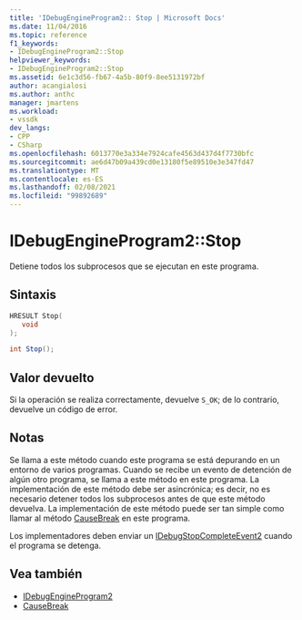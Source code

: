 ```yaml
---
title: 'IDebugEngineProgram2:: Stop | Microsoft Docs'
ms.date: 11/04/2016
ms.topic: reference
f1_keywords:
- IDebugEngineProgram2::Stop
helpviewer_keywords:
- IDebugEngineProgram2::Stop
ms.assetid: 6e1c3d56-fb67-4a5b-80f9-8ee5131972bf
author: acangialosi
ms.author: anthc
manager: jmartens
ms.workload:
- vssdk
dev_langs:
- CPP
- CSharp
ms.openlocfilehash: 6013770e3a334e7924cafe4563d437d4f7730bfc
ms.sourcegitcommit: ae6d47b09a439cd0e13180f5e89510e3e347fd47
ms.translationtype: MT
ms.contentlocale: es-ES
ms.lasthandoff: 02/08/2021
ms.locfileid: "99892689"
---
```

# <a name="idebugengineprogram2stop"></a>IDebugEngineProgram2::Stop
Detiene todos los subprocesos que se ejecutan en este programa.

## <a name="syntax"></a>Sintaxis

```cpp
HRESULT Stop( 
   void 
);
```

```csharp
int Stop();
```

## <a name="return-value"></a>Valor devuelto
 Si la operación se realiza correctamente, devuelve `S_OK`; de lo contrario, devuelve un código de error.

## <a name="remarks"></a>Notas
 Se llama a este método cuando este programa se está depurando en un entorno de varios programas. Cuando se recibe un evento de detención de algún otro programa, se llama a este método en este programa. La implementación de este método debe ser asincrónica; es decir, no es necesario detener todos los subprocesos antes de que este método devuelva. La implementación de este método puede ser tan simple como llamar al método [CauseBreak](../../../extensibility/debugger/reference/idebugprogram2-causebreak.md) en este programa.

 Los implementadores deben enviar un [IDebugStopCompleteEvent2](../../../extensibility/debugger/reference/idebugstopcompleteevent2.md) cuando el programa se detenga.

## <a name="see-also"></a>Vea también
- [IDebugEngineProgram2](../../../extensibility/debugger/reference/idebugengineprogram2.md)
- [CauseBreak](../../../extensibility/debugger/reference/idebugprogram2-causebreak.md)
